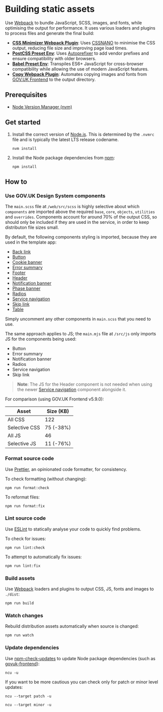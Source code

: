 # Building static assets

Use [Webpack](https://webpack.js.org/) to bundle JavaScript, SCSS, images, and fonts, while optimising the output for performance. It uses various loaders and plugins to process files and generate the final build:

- [**CSS Minimizer Webpack Plugin**](https://webpack.js.org/plugins/css-minimizer-webpack-plugin/): Uses [CSSNANO](https://cssnano.github.io/cssnano/) to minimise the CSS output, reducing file size and improving page load times.
- [**PostCSS Preset Env**](https://github.com/csstools/postcss-plugins/tree/main/plugin-packs/postcss-preset-env): Uses [Autoprefixer](https://github.com/postcss/autoprefixer) to add vendor prefixes and ensure compatibility with older browsers.
- [**Babel Preset Env**](https://babeljs.io/docs/babel-preset-env): Transpiles ES6+ JavaScript for cross-browser compatibility while allowing the use of modern JavaScript features.
- [**Copy Webpack Plugin**](https://webpack.js.org/plugins/copy-webpack-plugin/): Automates copying images and fonts from [GOV.UK Frontend](https://frontend.design-system.service.gov.uk/) to the output directory.

## Prerequisites

- [Node Version Manager (nvm)](https://github.com/nvm-sh/nvm)

## Get started

1. Install the correct version of [Node.js](https://nodejs.org/en). This is determined by the `.nvmrc` file and is typically the latest LTS release codename.

   ```shell
   nvm install
   ```

2. Install the Node package dependencies from [npm](https://www.npmjs.com/):

   ```shell
   npm install
   ```

## How to

### Use GOV.UK Design System components

The `main.scss` file at `/web/src/scss` is highly selective about which `components` are imported above the required `base`, `core`, `objects`, `utilities` and `overrides`. Components account for around 70% of the output CSS, so should only be included if they are used in the service, in order to keep distributon file sizes small.

By default, the following components styling is imported, because they are used in the template app:

- [Back link](https://design-system.service.gov.uk/components/back-link/)
- [Button](https://design-system.service.gov.uk/components/button/)
- [Cookie banner](https://design-system.service.gov.uk/components/cookie-banner/)
- [Error summary](https://design-system.service.gov.uk/components/error-summary/)
- [Footer](https://design-system.service.gov.uk/components/footer/)
- [Header](https://design-system.service.gov.uk/components/header/)
- [Notification banner](https://design-system.service.gov.uk/components/notification-banner/)
- [Phase banner](https://design-system.service.gov.uk/components/phase-banner/)
- [Radios](https://design-system.service.gov.uk/components/radios/)
- [Service navigation](https://design-system.service.gov.uk/components/service-navigation/)
- [Skip link](https://design-system.service.gov.uk/components/skip-link/)
- [Table](https://design-system.service.gov.uk/components/table/)

Simply uncomment any other components in `main.scss` that you need to use.

The same approach applies to JS; the `main.mjs` file at `/src/js` only imports JS for the components being used:

- Button
- Error summary
- Notification banner
- Radios
- Service navigation
- Skip link

> **Note**: The JS for the Header component is not needed when using the newer [Service navigation](https://design-system.service.gov.uk/components/service-navigation/) component alongside it.

For comparison (using GOV.UK Frontend v5.9.0):

| Asset         | Size (KB) |
| ------------- | --------- |
| All CSS       | 122       |
| Selective CSS | 75 (-38%) |
| All JS        | 46        |
| Selective JS  | 11 (-76%) |

### Format source code

Use [Prettier](https://prettier.io/), an opinionated code formatter, for consistency.

To check formatting (without changing):

```shell
npm run format:check
```

To reformat files:

```shell
npm run format:fix
```

### Lint source code

Use [ESLint](https://eslint.org/) to statically analyse your code to quickly find problems.

To check for issues:

```shell
npm run lint:check
```

To attempt to automatically fix issues:

```shell
npm run lint:fix
```

### Build assets

Use [Webpack](https://webpack.js.org/) loaders and plugins to output CSS, JS, fonts and images to `./dist`:

```shell
npm run build
```

### Watch changes

Rebuild distribution assets automatically when source is changed:

```shell
npm run watch
```

### Update dependencies

Use [npm-check-updates](https://www.npmjs.com/package/npm-check-updates) to update Node package dependencies (such as [govuk-frontend](https://www.npmjs.com/package/govuk-frontend)):

```shell
ncu -u
```

If you want to be more cautious you can check only for patch or minor level updates:

```shell
ncu --target patch -u
```

```shell
ncu --target minor -u
```
